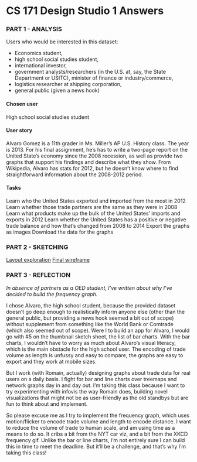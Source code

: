 # CS 171 Design Studio 1 Answers
### PART 1 - ANALYSIS
Users who would be interested in this dataset:
* Economics student,
* high school social studies student,
* international investor,
* government analysts/researchers (in the U.S. at, say, the State Department or USITC), minister of finance or industry/commerce,
* logistics researcher at shipping corporation,
* general public (given a news hook)

#### Chosen user
High school social studies student

#### User story
Alvaro Gomez is a 11th grader in Ms. Miller’s AP U.S. History class. The year is 2013. For his final assignment, he’s has to write a two-page report on the United State’s economy since the 2008 recession, as well as provide two graphs that support his findings and describe what they show. From Wikipedia, Alvaro has stats for 2012, but he doesn’t know where to find straightforward information about the 2008-2012 period.

#### Tasks
Learn who the United States exported and imported from the most in 2012
Learn whether those trade partners are the same as they were in 2008
Learn what products make up the bulk of the United States’ imports and exports in 2012
Learn whether the United States has a positive or negative trade balance and how that’s changed from 2008 to 2014
Export the graphs as images
Download the data for the graphs

### PART 2 - SKETCHING
[Layout exploration]()
[Final wireframe]()

### PART 3 - REFLECTION
_In absence of partners as a OED student, I’ve written about why I’ve decided to build the frequency graph._

I chose Alvaro, the high school student, because the provided dataset doesn’t go deep enough to realistically inform anyone else (other than the general public, but providing a news hook seemed a bit out of scope) without supplement from something like the World Bank or Comtrade (which also seemed out of scope). Were I to build an app for Alvaro, I would go with #5 on the thumbnail sketch sheet, the list of bar charts. With the bar charts, I wouldn’t have to worry as much about Alvaro’s visual literacy, which is the main obstacle for the high school user. The encoding of trade volume as length is unfussy and easy to compare, the graphs are easy to export and they work at mobile sizes.

But I work (with Romain, actually) designing graphs about trade data for real users on a daily basis. I fight for bar and line charts over treemaps and network graphs day in and day out. I’m taking this class because I want to try experimenting with infovis the way Romain does, building novel visualizations that might not be as user-friendly as the old standbys but are fun to think about and implement.

So please excuse me as I try to implement the frequency graph, which uses motion/flicker to encode trade volume and length to encode distance. I want to reduce the volume of trade to human scale, and am using time as a means to do so. It cribs a bit from the NYT car viz, and a bit from the XKCD frequency gif. Unlike the bar or line charts, I’m not entirely sure I can build this in time to meet the deadline. But it’ll be a challenge, and that’s why I’m taking this class!


